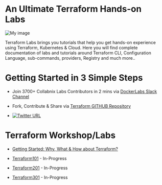
# An Ultimate Terraform Hands-on Labs 



![My image](https://github.com/collabnix/terraform/blob/master/images/wordle.png)

Terraform Labs brings you tutorials that help you get hands-on experience using Terraform, Kubernetes & Cloud. Here you will find complete documentation of labs and tutorials around Terraform CLI, Configuration Language, sub-commands, providers, Registry and much more..

#  Getting Started in 3 Simple Steps

- Join 3700+ Collabnix Labs Contributors in 2 mins via [DockerLabs Slack Channel](https://join.slack.com/t/collabnix/shared_invite/enQtODgyMjk0MzU5ODQyLTM1MGI0M2EzMGM3MTNlYTI0OGFiNjY2NzI1OTY2N2E1Yjk1N2NjZDMzZDk1NmYyMTJiYTA1ODMyNDNlNzc3MjU)

- Fork, Contribute & Share via [Terraform GITHUB Repository](https://github.com/collabnix/terraform)

-  [![Twitter URL](https://img.shields.io/twitter/url/https/twitter.com/fold_left.svg?style=social&label=Follow%20%40collabnix)](https://twitter.com/collabnix)

# Terraform Workshop/Labs

- [Getting Started: Why, What & How about Terraform?]()

- [Terraform101]() - In-Progress

- [Terraform201]() - In-Progress

- [Terraform301]() - In-Progress
